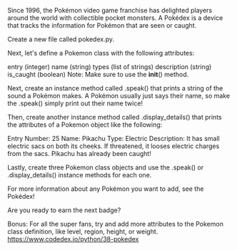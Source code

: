 Since 1996, the Pokémon video game franchise has delighted players around the world with collectible pocket monsters. A Pokédex is a device that tracks the information for Pokémon that are seen or caught.

Create a new file called pokedex.py.

Next, let's define a Pokemon class with the following attributes:

entry (integer)
name (string)
types (list of strings)
description (string)
is_caught (boolean)
Note: Make sure to use the __init__() method.

Next, create an instance method called .speak() that prints a string of the sound a Pokémon makes. A Pokémon usually just says their name, so make the .speak() simply print out their name twice!

Then, create another instance method called .display_details() that prints the attributes of a Pokemon object like the following:

Entry Number: 25
Name: Pikachu
Type: Electric
Description: It has small electric sacs on both its cheeks. If threatened, it looses electric charges from the sacs.
Pikachu has already been caught!

Lastly, create three Pokemon class objects and use the .speak() or .display_details() instance methods for each one.

For more information about any Pokémon you want to add, see the Pokédex!

Are you ready to earn the next badge?

Bonus: For all the super fans, try and add more attributes to the Pokemon class definition, like level, region, height, or weight.
https://www.codedex.io/python/38-pokedex